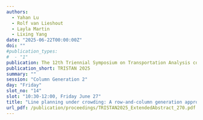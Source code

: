```yaml
---
authors:
  - Yahan Lu
  - Rolf van Lieshout
  - Layla Martin
  - Lixing Yang
date: "2025-06-22T00:00:00Z"
doi: ""
#publication_types:
#  - "1"
publication: The 12th Triennial Symposium on Transportation Analysis conference
publication_short: TRISTAN 2025
summary: ""
session: "Column Generation 2"
day: "Friday"
slot_no: "14"
slot: "10:30-12:00, Friday June 27"
title: "Line planning under crowding: A row-and-column generation approach"
url_pdf: /publication/proceedings/TRISTAN2025_ExtendedAbstract_270.pdf
---
```

